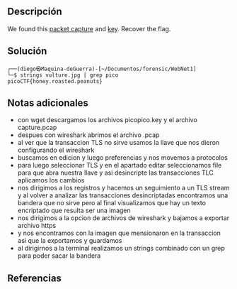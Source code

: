 ## Descripción
We found this [packet capture](https://jupiter.challenges.picoctf.org/static/fbf98e695555a2a48fe42c9a245de376/capture.pcap) and [key](https://jupiter.challenges.picoctf.org/static/fbf98e695555a2a48fe42c9a245de376/picopico.key). Recover the flag.
## Solución
```
┌──(diego㉿Maquina-deGuerra)-[~/Documentos/forensic/WebNet1]
└─$ strings vulture.jpg | grep pico 
picoCTF{honey.roasted.peanuts}

```
## Notas adicionales
+ con wget descargamos los archivos picopico.key y el archivo capture.pcap
+ despues con wireshark abrimos el archivo .pcap
+ al ver que la transaccion TLS no sirve usamos la llave que nos dieron configurando el wireshark
+ buscamos en edicion y luego preferencias y nos movemos a protocolos 
+ para luego seleccionar TLS y en el apartado editar seleccionamos file para que abra nuestra llave y asi desincripte las transacciones TLC aplicamos los cambios
+  nos dirigimos a los registros y hacemos un seguimiento a un TLS stream y al volver a analizar las transacciones desincriptadas encontramos una bandera que no sirve pero al final visualizamos que hay un texto encriptado que resulta ser una imagen
+ nos dirigimos a la opcion de archivos de wireshark y bajamos a exportar archivo https
+ y nos encontramos con la imagen que mensionaron en la transaccion asi que la exportamos y guardamos
+ al dirigirnos a la terminal realizamos un strings combinado con un grep para poder sacar la bandera
## Referencias